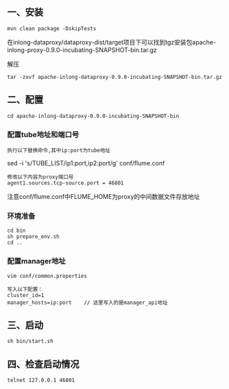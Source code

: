 ## 一、安装

    mvn clean package -DskipTests

在inlong-dataproxy/dataproxy-dist/target项目下可以找到tgz安装包apache-inlong-proxy-0.9.0-incubating-SNAPSHOT-bin.tar.gz


解压

    tar -zxvf apache-inlong-dataproxy-0.9.0-incubating-SNAPSHOT-bin.tar.gz


## 二、配置

	cd apache-inlong-dataproxy-0.9.0-incubating-SNAPSHOT-bin

### 配置tube地址和端口号

	执行以下替换命令,其中ip:port为tube地址

sed -i 's/TUBE_LIST/ip1:port,ip2:port/g' conf/flume.conf


    修改以下内容为proxy端口号
    agent1.sources.tcp-source.port = 46801

注意conf/flume.conf中FLUME_HOME为proxy的中间数据文件存放地址

### 环境准备
	cd bin
	sh prepare_env.sh
	cd ..

### 配置manager地址
	vim conf/common.properties

	写入以下配置：
	cluster_id=1
	manager_hosts=ip:port    // 这里写入的是manager_api地址

## 三、启动
	sh bin/start.sh

## 四、检查启动情况
	telnet 127.0.0.1 46801


